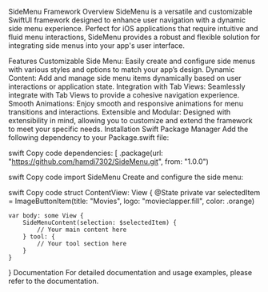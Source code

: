 SideMenu Framework
Overview
SideMenu is a versatile and customizable SwiftUI framework designed to enhance user navigation with a dynamic side menu experience. Perfect for iOS applications that require intuitive and fluid menu interactions, SideMenu provides a robust and flexible solution for integrating side menus into your app's user interface.

Features
Customizable Side Menu: Easily create and configure side menus with various styles and options to match your app’s design.
Dynamic Content: Add and manage side menu items dynamically based on user interactions or application state.
Integration with Tab Views: Seamlessly integrate with Tab Views to provide a cohesive navigation experience.
Smooth Animations: Enjoy smooth and responsive animations for menu transitions and interactions.
Extensible and Modular: Designed with extensibility in mind, allowing you to customize and extend the framework to meet your specific needs.
Installation
Swift Package Manager
Add the following dependency to your Package.swift file:

swift
Copy code
dependencies: [
    .package(url: "https://github.com/hamdi7302/SideMenu.git", from: "1.0.0")
 

swift
Copy code
import SideMenu
Create and configure the side menu:

swift
Copy code
struct ContentView: View {
    @State private var selectedItem = ImageButtonItem(title: "Movies", logo: "movieclapper.fill", color: .orange)
    
    var body: some View {
        SideMenuContent(selection: $selectedItem) {
            // Your main content here
        } tool: {
            // Your tool section here
        }
    }
}
Documentation
For detailed documentation and usage examples, please refer to the documentation.

